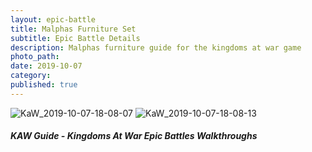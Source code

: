 ```yaml
---
layout: epic-battle
title: Malphas Furniture Set
subtitle: Epic Battle Details
description: Malphas furniture guide for the kingdoms at war game
photo_path: 
date: 2019-10-07
category:
published: true
---
```


![KaW_2019-10-07-18-08-07](https://user-images.githubusercontent.com/23286307/66358807-ac021e00-e931-11e9-8d16-4a57918540d7.jpg)
![KaW_2019-10-07-18-08-13](https://user-images.githubusercontent.com/23286307/66358779-a99fc400-e931-11e9-8241-44e87bf316f7.jpg)





##### KAW Guide - Kingdoms At War Epic Battles Walkthroughs
